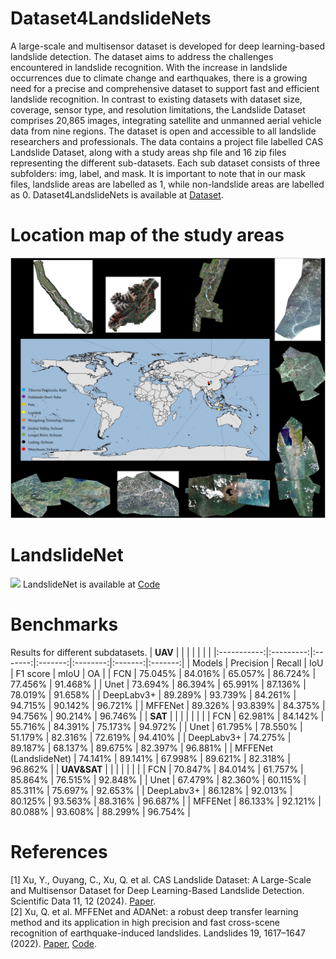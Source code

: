 # Dataset4LandslideNets
A large-scale and multisensor dataset is developed for deep learning-based landslide detection. The dataset aims to address the challenges encountered in landslide recognition. With the increase in landslide occurrences due to climate change and earthquakes, there is a growing need for a precise and comprehensive dataset to support fast and efficient landslide recognition. In contrast to existing datasets with dataset size, coverage, sensor type, and resolution limitations, the Landslide Dataset comprises 20,865 images, integrating satellite and unmanned aerial vehicle data from nine regions. The dataset is open and accessible to all landslide researchers and professionals. The data contains a project file labelled CAS Landslide Dataset, along with a study areas shp file and 16 zip files representing the different sub-datasets. Each sub dataset consists of three subfolders: img, label, and mask. It is important to note that in our mask files, landslide areas are labelled as 1, while non-landslide areas are labelled as 0. Dataset4LandslideNets is available at [Dataset](https://doi.org/10.5281/zenodo.10294997).
# Location map of the study areas
![Location map of the study areas](https://github.com/HydroPML/Dataset4Landslide/blob/main/41597_2023_2847_Fig1_HTML.webp)
# LandslideNet
![](https://github.com/HydroPML/Dataset4LandslideNets/blob/main/landslideNet.png)
LandslideNet is available at [Code](https://github.com/xupine/LandslideNet)
# Benchmarks
Results for different subdatasets.
|   **UAV**   |           |         |         |          |         |         |
|:-----------:|:---------:|:-------:|:-------:|:--------:|:-------:|:-------:|
|    Models   | Precision |  Recall |   IoU   | F1 score |   mIoU  |    OA   |
|     FCN     |  75.045%  | 84.016% | 65.057% |  86.724% | 77.456% | 91.468% |
|     Unet    |  73.694%  | 86.394% | 65.991% |  87.136% | 78.019% | 91.658% |
|  DeepLabv3+ |  89.289%  | 93.739% | 84.261% |  94.715% | 90.142% | 96.721% |
|   MFFENet   |  89.326%  | 93.839% | 84.375% |  94.756% | 90.214% | 96.746% |
|   **SAT**   |           |         |         |          |         |         |
|     FCN     |  62.981%  | 84.142% | 55.716% |  84.391% | 75.173% | 94.972% |
|     Unet    |  61.795%  | 78.550% | 51.179% |  82.316% | 72.619% | 94.410% |
|  DeepLabv3+ |  74.275%  | 89.187% | 68.137% |  89.675% | 82.397% | 96.881% |
|   MFFENet (LandslideNet)   |  74.141%  | 89.141% | 67.998% |  89.621% | 82.318% | 96.862% |
| **UAV&SAT** |           |         |         |          |         |         |
|     FCN     |  70.847%  | 84.014% | 61.757% |  85.864% | 76.515% | 92.848% |
|     Unet    |  67.479%  | 82.360% | 60.115% |  85.311% | 75.697% | 92.653% |
|  DeepLabv3+ |  86.128%  | 92.013% | 80.125% |  93.563% | 88.316% | 96.687% |
|   MFFENet   |  86.133%  | 92.121% | 80.088% |  93.608% | 88.299% | 96.754% |
# References
[1] Xu, Y., Ouyang, C., Xu, Q. et al. CAS Landslide Dataset: A Large-Scale and Multisensor Dataset for Deep Learning-Based Landslide Detection. Scientific Data 11, 12 (2024). [Paper](https://doi.org/10.1038/s41597-023-02847-z).  
[2] Xu, Q. et al. MFFENet and ADANet: a robust deep transfer learning method and its application in high precision and fast cross-scene recognition of earthquake-induced landslides. Landslides 19, 1617–1647 (2022). [Paper](https://doi.org/10.1007/s10346-022-01847-1), [Code](https://github.com/xupine/LandslideNet). 


